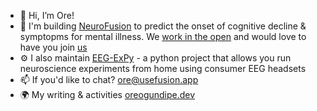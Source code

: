 - 👋 Hi, I’m Ore!
- 👀 I'm building [NeuroFusion](https://usefusion.ai) to predict the onset of cognitive decline & symptopms for mental illness. We [work in the open](https://github.com/NEUROFUSIONInc/fusion) and would love to have you join [us](https://discord.gg/hzt6cAtwGE)
- ⚙️  I also maintain [EEG-ExPy]( https://github.com/NeuroTechX/eeg-notebooks) - a python project that allows you run neuroscience experiments from home using consumer EEG headsets
- 📫 If you'd like to chat? ore@usefusion.app
- 🌍 My writing & activities [oreogundipe.dev](https://oreogundipe.dev)
<!---
oreHGA/oreHGA is a ✨ special ✨ repository because its `README.md` (this file) appears on your GitHub profile.
You can click the Preview link to take a look at your changes.
--->
